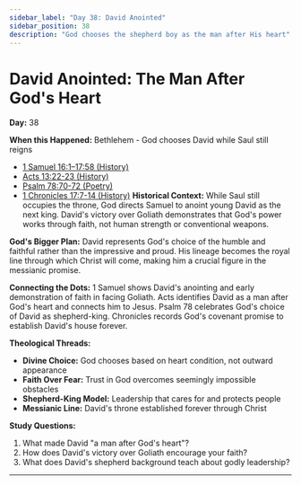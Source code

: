 ```yaml
---
sidebar_label: "Day 38: David Anointed"
sidebar_position: 38
description: "God chooses the shepherd boy as the man after His heart"
---
```


# David Anointed: The Man After God's Heart

**Day:** 38

**When this Happened:** Bethlehem - God chooses David while Saul still reigns

 - [1 Samuel 16:1–17:58 (History)](https://www.biblegateway.com/passage/?search=1+Samuel+16%3A1-17%3A58)
 - [Acts 13:22-23 (History)](https://www.biblegateway.com/passage/?search=Acts+13%3A22-23)
 - [Psalm 78:70-72 (Poetry)](https://www.biblegateway.com/passage/?search=Psalm+78%3A70-72)
 - [1 Chronicles 17:7-14 (History)](https://www.biblegateway.com/passage/?search=1+Chronicles+17%3A7-14)
**Historical Context:** While Saul still occupies the throne, God directs Samuel to anoint young David as the next king. David's victory over Goliath demonstrates that God's power works through faith, not human strength or conventional weapons.

**God's Bigger Plan:** David represents God's choice of the humble and faithful rather than the impressive and proud. His lineage becomes the royal line through which Christ will come, making him a crucial figure in the messianic promise.

**Connecting the Dots:** 1 Samuel shows David's anointing and early demonstration of faith in facing Goliath. Acts identifies David as a man after God's heart and connects him to Jesus. Psalm 78 celebrates God's choice of David as shepherd-king. Chronicles records God's covenant promise to establish David's house forever.

****Theological Threads:****
- **Divine Choice:** God chooses based on heart condition, not outward appearance
- **Faith Over Fear:** Trust in God overcomes seemingly impossible obstacles
- **Shepherd-King Model:** Leadership that cares for and protects people
- **Messianic Line:** David's throne established forever through Christ

**Study Questions:**
1. What made David "a man after God's heart"?
2. How does David's victory over Goliath encourage your faith?
3. What does David's shepherd background teach about godly leadership?

---